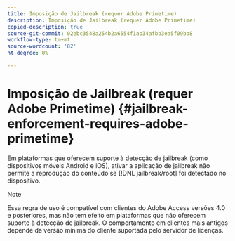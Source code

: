 ```yaml
---
title: Imposição de Jailbreak (requer Adobe Primetime)
description: Imposição de Jailbreak (requer Adobe Primetime)
copied-description: true
source-git-commit: 02ebc3548a254b2a6554f1ab34afbb3ea5f09bb8
workflow-type: tm+mt
source-wordcount: '82'
ht-degree: 0%

---
```


# Imposição de Jailbreak (requer Adobe Primetime) {#jailbreak-enforcement-requires-adobe-primetime}

Em plataformas que oferecem suporte à detecção de jailbreak (como dispositivos móveis Android e iOS), ativar a aplicação de jailbreak não permite a reprodução do conteúdo se [!DNL jailbreak/root] foi detectado no dispositivo.

>[!NOTE]
>
>Essa regra de uso é compatível com clientes do Adobe Access versões 4.0 e posteriores, mas não tem efeito em plataformas que não oferecem suporte à detecção de jailbreak. O comportamento em clientes mais antigos depende da versão mínima do cliente suportada pelo servidor de licenças.
